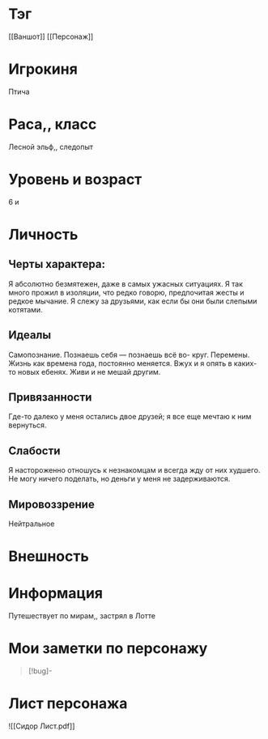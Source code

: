 # Тэг
[[Ваншот]]
[[Персонаж]]
# Игрокиня
Птича
# Раса,, класс
Лесной эльф,, следопыт
# Уровень и возраст
6 и 
# Личность
## Черты характера:
Я абсолютно безмятежен, даже в самых ужасных ситуациях. Я так много прожил в изоляции, что редко говорю, предпочитая жесты и редкое мычание. Я слежу за друзьями, как если бы они были слепыми котятами.
## Идеалы
Самопознание. Познаешь себя — познаешь всё во- круг. Перемены. Жизнь как времена года, постоянно меняется. Вжух и я опять в каких-то новых ебенях. Живи и не мешай другим.
## Привязанности
Где-то далеко у меня остались двое друзей; я все еще мечтаю к ним вернуться.
## Слабости
Я настороженно отношусь к незнакомцам и всегда жду от них худшего. Не могу ничего поделать, но деньги у меня не задерживаются.
## Мировоззрение
Нейтральное
# Внешность

# Информация
Путешествует по мирам,, застрял в Лотте
# Мои заметки по персонажу
> [!bug]- 
>  

# Лист персонажа
![[Сидор Лист.pdf]]
